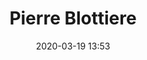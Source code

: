 ---
title: Pierre Blottiere
name: Blottiere
date: 2020-03-19 13:53
objective: Approfondir mes connaissances en Python et avoir des projets a présenter durant mes entretiens.
short_description: J'habite en banlieue Parisienne et je suis passionné par l'informatique depuis le lycée.
template: students
region: ILE DE FRANCE
description:
    Possédant actuellement un BTS SIO, je possède des connaissance en Python, C, Java, Base de données, Systemes et Réseaux.
    Je souhaite activement suivre cette formation diplômante et maitriser parfaitement l’utilisation de Python pour me positionner au plus vite sur le marché du travail.
image: pierre1.png
public: True 
projects:
  - title: Présentez-vous !
    description: Mon projet 1 a été validé par Angel , voici un lien vers mon LinkedIn.
    image: pierre/projet1.png
    link: https://www.linkedin.com/in/pierre-blotti%C3%A8re-12a67814a/
    finished: true
  - title: Intégrez la communauté OpenClassrooms !
    description: Une présentation de moi-même et un lien vers mon LinkedIn.
    image: pierre/projet2.png
    link: https://github.com/PeyoData
    finished: true
---